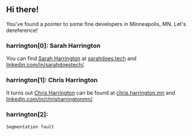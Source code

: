 ## Hi there!
You've found a pointer to some fine developers in Minneapolis, MN. Let's dereference!

### harrington[0]: Sarah Harrington
You can find [Sarah Harrington](https://github.com/SarahHarrington) at [sarahdoes.tech](https://sarahdoes.tech/) and [linkedin.com/in/sarahdoestech/](https://www.linkedin.com/in/sarahdoestech/).

### harrington[1]: Chris Harrington
It turns out [Chris Harrington](https://github.com/ironiridis) can be found at [chris.harrington.mn](https://chris.harrington.mn) and [linkedin.com/in/chrisharringtonmn/](https://www.linkedin.com/in/chrisharringtonmn/).

### harrington[2]: 
`Segmentation fault`
